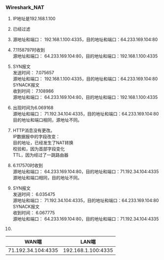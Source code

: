 ### Wireshark_NAT  

1. IP地址是192.168.1.100  

2. 已经过滤  

3. 源地址和端口： 192.168.1.100:4335，目的地址和端口：64.233.169.104:80  

4. 7.1158797时收到  
源地址和端口： 64.233.169.104:80，目的地址和端口：192.168.1.100:4335  

5. SYN报文  
发送时间： 7.075657  
源地址和端口： 192.168.1.100:4335，目的地址和端口：64.233.169.104:80  
SYNACK报文  
收到时间： 7.108986  
源地址和端口： 64.233.169.104:80，目的地址和端口：192.168.1.100:4335  

6. 出现时间为6.069168  
源地址和端口： 71.192.34.104:4335，目的地址和端口：64.233.169.104:80  
目的地址和端口相同，源地址不同。  

7. HTTP消息没有更改。  
IP数据报中的字段改变：  
目的地址，已经发生了NAT转换  
校验和，因为首部字段变化  
TTL，因为经过了一跳路由器  

8. 6.117570时收到  
源地址和端口： 64.233.169.104:80，目的地址和端口：71.192.34.104:4335  
源地址和端口相同，目的地址不同。  

9. SYN报文  
发送时间： 6.035475  
源地址和端口： 71.192.34.104:4335，目的地址和端口：64.233.169.104:80  
SYNACK报文  
收到时间： 6.067775  
源地址和端口： 64.233.169.104:80，目的地址和端口：71.192.34.104:4335  

10.  

| WAN端 | LAN端 |
:---: | :---: 
| 71.192.34.104:4335 | 192.168.1.100:4335 | 


